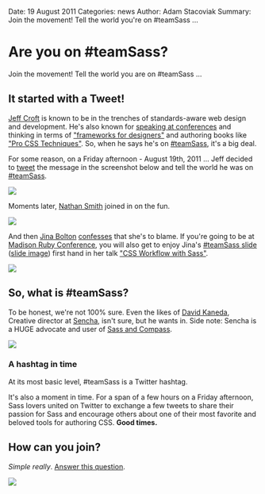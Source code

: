 Date: 19 August 2011
Categories: news
Author: Adam Stacoviak
Summary: Join the movement! Tell the world you're on #teamSass ...

# Are you on #teamSass?

Join the movement! Tell the world you are on #teamSass ...

## It started with a Tweet!

[Jeff Croft](http://jeffcroft.com/) is known to be in the trenches of standards-aware web design and development. He's also known for [speaking at conferences](http://jeffcroft.com/speaking/) and thinking in terms of ["frameworks for designers"](http://www.alistapart.com/articles/frameworksfordesigners) and authoring books like ["Pro CSS Techniques"](http://www.amazon.com/gp/product/159059732X). So, when he says he's on [#teamSass](https://twitter.com/#!/search?q=%23teamSass), it's a big deal.

For some reason, on a Friday afternoon - August 19th, 2011 ... Jeff decided to [tweet](https://twitter.com/#!/jcroft/status/104640770878877696) the message in the screenshot below and tell the world he was on [#teamSass](https://twitter.com/#!/search?q=%23teamSass).

<a href="https://twitter.com/#!/jcroft/status/104640770878877696"><img src="/attachments/team-sass-jcroft.png" class="full" /></a>

Moments later, [Nathan Smith](http://sonspring.com/) joined in on the fun.

<a href="https://twitter.com/#!/nathansmith/status/104641148575940609"><img src="/attachments/team-sass-nathansmith.png" class="full" /></a>

And then [Jina Bolton](http://about.me/jina) [confesses](https://twitter.com/#!/jina/status/104641295779237888) that she's to blame. If you're going to be at [Madison Ruby Conference](http://madisonruby.org/), you will also get to enjoy Jina's [#teamSass slide](https://twitter.com/#!/jina/status/104644063445270529) ([slide image](http://twitpic.com/68kjzb)) first hand in her talk ["CSS Workflow with Sass"](http://madisonruby.org/speakers#jina_bolton).

<a href="https://twitter.com/#!/jina/status/104641295779237888"><img src="/attachments/team-sass-jina.png" class="full" /></a>

## So, what is #teamSass?

To be honest, we're not 100% sure. Even the likes of [David Kaneda](http://9-bits.com/), Creative director at [Sencha](http://www.sencha.com/), isn't sure, but he wants in. Side note: Sencha is a HUGE advocate and user of [Sass and Compass](http://www.sencha.com/blog/search/3c2d65615710259a0f341e13fa841ac4/).

<a href="https://twitter.com/#!/davidkaneda/status/104648570073915392"><img src="/attachments/team-sass-davidkaneda.png" class="full" /></a>

### A hashtag in time

At its most basic level, #teamSass is a Twitter hashtag.

It's also a moment in time. For a span of a few hours on a Friday afternoon, Sass lovers united on Twitter to exchange a few tweets to share their passion for Sass and encourage others about one of their most favorite and beloved tools for authoring CSS. **Good times.**

## How can you join?

*Simple really*. [Answer this question](https://twitter.com/#!/TheSassWay/status/104643470492307456).

<a href="https://twitter.com/#!/TheSassWay/status/104643470492307456"><img src="/attachments/team-sass-tsw.png" class="full" /></a>